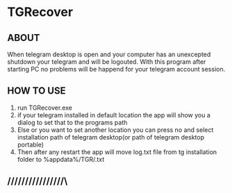 # TGRecover

## ABOUT
When telegram desktop is open and your computer has an unexcepted shutdown your telegram and will be logouted.
With this program after starting PC no problems will be happend for your telegram account session.

## HOW TO USE
1. run TGRecover.exe
2. if your telegram installed in default location the app will show you a dialog to set that to the programs path
3. Else or you want to set another location you can press no and select installation path of telegram desktop(or path of telegram desktop portable)
4. Then after any restart the app will move log.txt file from tg installation folder to %appdata%/TGR/<date and time>.txt
  
## /\/\/\/\/\/\/\/\/\/\/\/\/\/\/\/\
